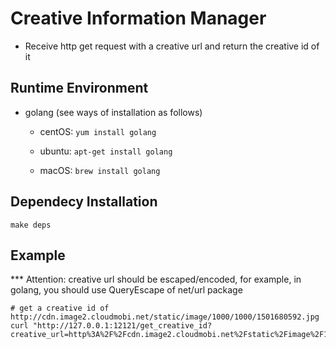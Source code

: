 Creative Information Manager
===

* Receive http get request with a creative url and return the creative id of it


Runtime Environment
---

* golang (see ways of installation as follows)

  * centOS: `yum install golang`

  * ubuntu: `apt-get install golang`

  * macOS: `brew install golang`


Dependecy Installation
---

    make deps



Example
---

*** Attention: creative url should be escaped/encoded, for example, in golang, you should use QueryEscape of net/url package

    # get a creative id of http://cdn.image2.cloudmobi.net/static/image/1000/1000/1501680592.jpg
    curl "http://127.0.0.1:12121/get_creative_id?creative_url=http%3A%2F%2Fcdn.image2.cloudmobi.net%2Fstatic%2Fimage%2F1000%2F1000%2F1501680592.jpg"


